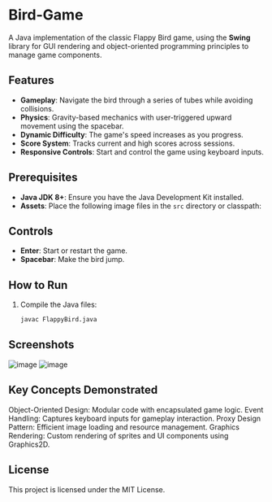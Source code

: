# Bird-Game

A Java implementation of the classic Flappy Bird game, using the **Swing** library for GUI rendering and object-oriented programming principles to manage game components.

## Features
- **Gameplay**: Navigate the bird through a series of tubes while avoiding collisions.
- **Physics**: Gravity-based mechanics with user-triggered upward movement using the spacebar.
- **Dynamic Difficulty**: The game's speed increases as you progress.
- **Score System**: Tracks current and high scores across sessions.
- **Responsive Controls**: Start and control the game using keyboard inputs.

## Prerequisites
- **Java JDK 8+**: Ensure you have the Java Development Kit installed.
- **Assets**: Place the following image files in the `src` directory or classpath:

## Controls
- **Enter**: Start or restart the game.
- **Spacebar**: Make the bird jump.

## How to Run
1. Compile the Java files:
   ```bash
   javac FlappyBird.java
## Screenshots
![image](https://github.com/user-attachments/assets/bee470d7-6ec7-4c4b-b2c2-b97d6fcf3c97)
![image](https://github.com/user-attachments/assets/230ab0f8-0220-4f1c-835a-7cb9d899ddb9)

## Key Concepts Demonstrated
Object-Oriented Design: Modular code with encapsulated game logic.
Event Handling: Captures keyboard inputs for gameplay interaction.
Proxy Design Pattern: Efficient image loading and resource management.
Graphics Rendering: Custom rendering of sprites and UI components using Graphics2D.


## License
This project is licensed under the MIT License.
